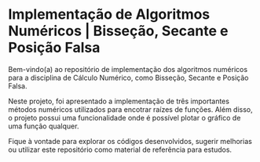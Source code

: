 # Implementação de Algoritmos Numéricos | Bisseção, Secante e Posição Falsa

Bem-vindo(a) ao repositório de implementação dos algoritmos numéricos para a disciplina de Cálculo Numérico, como Bisseção, Secante e Posição Falsa.

Neste projeto, foi apresentado a implementação de três importantes métodos numéricos utilizados para encotrar raízes de funções. Além disso, o projeto possui uma funcionalidade onde é possível plotar o gráfico de uma função qualquer. 

Fique à vontade para explorar os códigos desenvolvidos, sugerir melhorias ou utilizar este repositório como material de referência para estudos.
